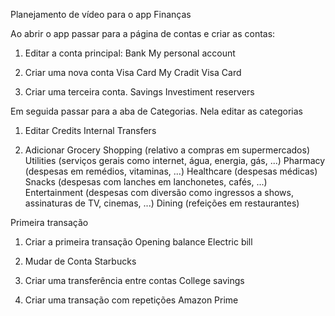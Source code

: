 Planejamento de vídeo para o app Finanças

Ao abrir o app passar para a página de contas e criar as contas:

1. Editar a conta principal:
Bank
My personal account

2. Criar uma nova conta
Visa Card
My Cradit Visa Card

3. Criar uma terceira conta.
Savings
Investiment reservers

Em seguida passar para a aba de Categorias. Nela editar as categorias

1. Editar
Credits
Internal Transfers

2. Adicionar
Grocery Shopping (relativo a compras em supermercados) 
Utilities (serviços gerais como internet, água, energia, gás, ...)
Pharmacy (despesas em remédios, vitaminas, ...)
Healthcare (despesas médicas)
Snacks  (despesas com lanches em lanchonetes, cafés, ...)
Entertainment (despesas com diversão como ingressos a shows, assinaturas de TV, cinemas, ...)
Dining (refeições em restaurantes)

Primeira transação
1. Criar a primeira transação
Opening balance
Electric bill


2. Mudar de Conta
Starbucks

3. Criar uma transferência entre contas
College savings

4. Criar uma transação com repetições
Amazon Prime

